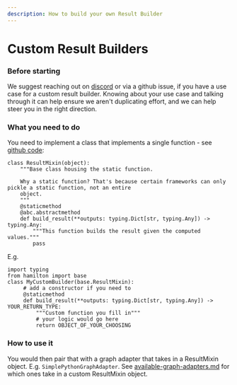 ```yaml
---
description: How to build your own Result Builder
---
```


# Custom Result Builders

### Before starting

We suggest reaching out on [discord](https://discord.gg/wCqxqBqn73) or via a github issue, if you have a use case for a custom result builder. Knowing about your use case and talking through it can help ensure we aren't duplicating effort, and we can help steer you in the right direction.

### What you need to do

You need to implement a class that implements a single function - see [github code](https://github.com/stitchfix/hamilton/blob/main/hamilton/base.py#L18-L28):

```
class ResultMixin(object):
    """Base class housing the static function.

    Why a static function? That's because certain frameworks can only pickle a static function, not an entire
    object.
    """
    @staticmethod
    @abc.abstractmethod
    def build_result(**outputs: typing.Dict[str, typing.Any]) -> typing.Any:
        """This function builds the result given the computed values."""
        pass
```

E.g.

```
import typing
from hamilton import base
class MyCustomBuilder(base.ResultMixin):
     # add a constructor if you need to
     @staticmethod
     def build_result(**outputs: typing.Dict[str, typing.Any]) -> YOUR_RETURN_TYPE:
         """Custom function you fill in"""
         # your logic would go here
         return OBJECT_OF_YOUR_CHOOSING
```

### How to use it

You would then pair that with a graph adapter that takes in a ResultMixin object. E.g. `SimplePythonGraphAdapter`. See [available-graph-adapters.md](../api-reference/available-graph-adapters.md "mention") for which ones take in a custom ResultMixin object.
